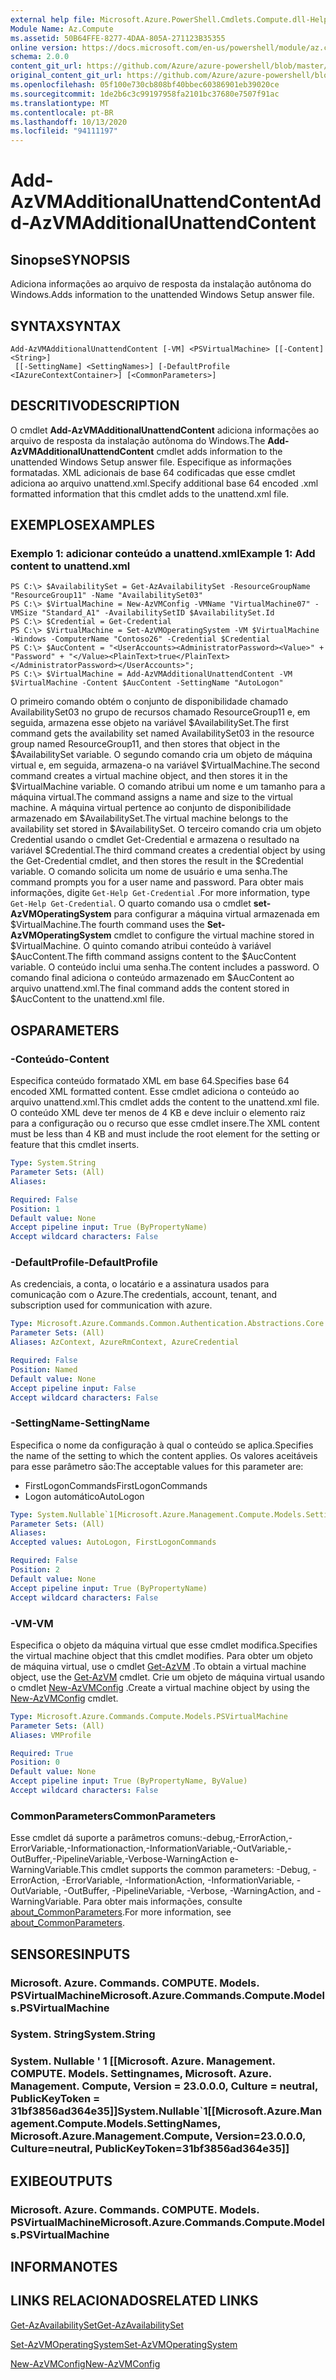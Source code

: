```yaml
---
external help file: Microsoft.Azure.PowerShell.Cmdlets.Compute.dll-Help.xml
Module Name: Az.Compute
ms.assetid: 50B64FFE-8277-4DAA-805A-271123B35355
online version: https://docs.microsoft.com/en-us/powershell/module/az.compute/add-azvmadditionalunattendcontent
schema: 2.0.0
content_git_url: https://github.com/Azure/azure-powershell/blob/master/src/Compute/Compute/help/Add-AzVMAdditionalUnattendContent.md
original_content_git_url: https://github.com/Azure/azure-powershell/blob/master/src/Compute/Compute/help/Add-AzVMAdditionalUnattendContent.md
ms.openlocfilehash: 05f100e730cb808bf40bbec60386901eb39020ce
ms.sourcegitcommit: 1de2b6c3c99197958fa2101bc37680e7507f91ac
ms.translationtype: MT
ms.contentlocale: pt-BR
ms.lasthandoff: 10/13/2020
ms.locfileid: "94111197"
---
```

# <span data-ttu-id="36d30-101">Add-AzVMAdditionalUnattendContent</span><span class="sxs-lookup"><span data-stu-id="36d30-101">Add-AzVMAdditionalUnattendContent</span></span>

## <span data-ttu-id="36d30-102">Sinopse</span><span class="sxs-lookup"><span data-stu-id="36d30-102">SYNOPSIS</span></span>
<span data-ttu-id="36d30-103">Adiciona informações ao arquivo de resposta da instalação autônoma do Windows.</span><span class="sxs-lookup"><span data-stu-id="36d30-103">Adds information to the unattended Windows Setup answer file.</span></span>

## <span data-ttu-id="36d30-104">SYNTAX</span><span class="sxs-lookup"><span data-stu-id="36d30-104">SYNTAX</span></span>

```
Add-AzVMAdditionalUnattendContent [-VM] <PSVirtualMachine> [[-Content] <String>]
 [[-SettingName] <SettingNames>] [-DefaultProfile <IAzureContextContainer>] [<CommonParameters>]
```

## <span data-ttu-id="36d30-105">DESCRITIVO</span><span class="sxs-lookup"><span data-stu-id="36d30-105">DESCRIPTION</span></span>
<span data-ttu-id="36d30-106">O cmdlet **Add-AzVMAdditionalUnattendContent** adiciona informações ao arquivo de resposta da instalação autônoma do Windows.</span><span class="sxs-lookup"><span data-stu-id="36d30-106">The **Add-AzVMAdditionalUnattendContent** cmdlet adds information to the unattended Windows Setup answer file.</span></span>
<span data-ttu-id="36d30-107">Especifique as informações formatadas. XML adicionais de base 64 codificadas que esse cmdlet adiciona ao arquivo unattend.xml.</span><span class="sxs-lookup"><span data-stu-id="36d30-107">Specify additional base 64 encoded .xml formatted information that this cmdlet adds to the unattend.xml file.</span></span>

## <span data-ttu-id="36d30-108">EXEMPLOS</span><span class="sxs-lookup"><span data-stu-id="36d30-108">EXAMPLES</span></span>

### <span data-ttu-id="36d30-109">Exemplo 1: adicionar conteúdo a unattend.xml</span><span class="sxs-lookup"><span data-stu-id="36d30-109">Example 1: Add content to unattend.xml</span></span>
```
PS C:\> $AvailabilitySet = Get-AzAvailabilitySet -ResourceGroupName "ResourceGroup11" -Name "AvailabilitySet03"
PS C:\> $VirtualMachine = New-AzVMConfig -VMName "VirtualMachine07" -VMSize "Standard_A1" -AvailabilitySetID $AvailabilitySet.Id 
PS C:\> $Credential = Get-Credential
PS C:\> $VirtualMachine = Set-AzVMOperatingSystem -VM $VirtualMachine  -Windows -ComputerName "Contoso26" -Credential $Credential
PS C:\> $AucContent = "<UserAccounts><AdministratorPassword><Value>" + "Password" + "</Value><PlainText>true</PlainText></AdministratorPassword></UserAccounts>";
PS C:\> $VirtualMachine = Add-AzVMAdditionalUnattendContent -VM $VirtualMachine -Content $AucContent -SettingName "AutoLogon"
```

<span data-ttu-id="36d30-110">O primeiro comando obtém o conjunto de disponibilidade chamado AvailabilitySet03 no grupo de recursos chamado ResourceGroup11 e, em seguida, armazena esse objeto na variável $AvailabilitySet.</span><span class="sxs-lookup"><span data-stu-id="36d30-110">The first command gets the availability set named AvailabilitySet03 in the resource group named ResourceGroup11, and then stores that object in the $AvailabilitySet variable.</span></span>
<span data-ttu-id="36d30-111">O segundo comando cria um objeto de máquina virtual e, em seguida, armazena-o na variável $VirtualMachine.</span><span class="sxs-lookup"><span data-stu-id="36d30-111">The second command creates a virtual machine object, and then stores it in the $VirtualMachine variable.</span></span>
<span data-ttu-id="36d30-112">O comando atribui um nome e um tamanho para a máquina virtual.</span><span class="sxs-lookup"><span data-stu-id="36d30-112">The command assigns a name and size to the virtual machine.</span></span>
<span data-ttu-id="36d30-113">A máquina virtual pertence ao conjunto de disponibilidade armazenado em $AvailabilitySet.</span><span class="sxs-lookup"><span data-stu-id="36d30-113">The virtual machine belongs to the availability set stored in $AvailabilitySet.</span></span>
<span data-ttu-id="36d30-114">O terceiro comando cria um objeto Credential usando o cmdlet Get-Credential e armazena o resultado na variável $Credential.</span><span class="sxs-lookup"><span data-stu-id="36d30-114">The third command creates a credential object by using the Get-Credential cmdlet, and then stores the result in the $Credential variable.</span></span>
<span data-ttu-id="36d30-115">O comando solicita um nome de usuário e uma senha.</span><span class="sxs-lookup"><span data-stu-id="36d30-115">The command prompts you for a user name and password.</span></span>
<span data-ttu-id="36d30-116">Para obter mais informações, digite `Get-Help Get-Credential` .</span><span class="sxs-lookup"><span data-stu-id="36d30-116">For more information, type `Get-Help Get-Credential`.</span></span>
<span data-ttu-id="36d30-117">O quarto comando usa o cmdlet **set-AzVMOperatingSystem** para configurar a máquina virtual armazenada em $VirtualMachine.</span><span class="sxs-lookup"><span data-stu-id="36d30-117">The fourth command uses the **Set-AzVMOperatingSystem** cmdlet to configure the virtual machine stored in $VirtualMachine.</span></span>
<span data-ttu-id="36d30-118">O quinto comando atribui conteúdo à variável $AucContent.</span><span class="sxs-lookup"><span data-stu-id="36d30-118">The fifth command assigns content to the $AucContent variable.</span></span>
<span data-ttu-id="36d30-119">O conteúdo inclui uma senha.</span><span class="sxs-lookup"><span data-stu-id="36d30-119">The content includes a password.</span></span>
<span data-ttu-id="36d30-120">O comando final adiciona o conteúdo armazenado em $AucContent ao arquivo unattend.xml.</span><span class="sxs-lookup"><span data-stu-id="36d30-120">The final command adds the content stored in $AucContent to the unattend.xml file.</span></span>

## <span data-ttu-id="36d30-121">OS</span><span class="sxs-lookup"><span data-stu-id="36d30-121">PARAMETERS</span></span>

### <span data-ttu-id="36d30-122">-Conteúdo</span><span class="sxs-lookup"><span data-stu-id="36d30-122">-Content</span></span>
<span data-ttu-id="36d30-123">Especifica conteúdo formatado XML em base 64.</span><span class="sxs-lookup"><span data-stu-id="36d30-123">Specifies base 64 encoded XML formatted content.</span></span>
<span data-ttu-id="36d30-124">Esse cmdlet adiciona o conteúdo ao arquivo unattend.xml.</span><span class="sxs-lookup"><span data-stu-id="36d30-124">This cmdlet adds the content to the unattend.xml file.</span></span>
<span data-ttu-id="36d30-125">O conteúdo XML deve ter menos de 4 KB e deve incluir o elemento raiz para a configuração ou o recurso que esse cmdlet insere.</span><span class="sxs-lookup"><span data-stu-id="36d30-125">The XML content must be less than 4 KB and must include the root element for the setting or feature that this cmdlet inserts.</span></span>

```yaml
Type: System.String
Parameter Sets: (All)
Aliases:

Required: False
Position: 1
Default value: None
Accept pipeline input: True (ByPropertyName)
Accept wildcard characters: False
```

### <span data-ttu-id="36d30-126">-DefaultProfile</span><span class="sxs-lookup"><span data-stu-id="36d30-126">-DefaultProfile</span></span>
<span data-ttu-id="36d30-127">As credenciais, a conta, o locatário e a assinatura usados para comunicação com o Azure.</span><span class="sxs-lookup"><span data-stu-id="36d30-127">The credentials, account, tenant, and subscription used for communication with azure.</span></span>

```yaml
Type: Microsoft.Azure.Commands.Common.Authentication.Abstractions.Core.IAzureContextContainer
Parameter Sets: (All)
Aliases: AzContext, AzureRmContext, AzureCredential

Required: False
Position: Named
Default value: None
Accept pipeline input: False
Accept wildcard characters: False
```

### <span data-ttu-id="36d30-128">-SettingName</span><span class="sxs-lookup"><span data-stu-id="36d30-128">-SettingName</span></span>
<span data-ttu-id="36d30-129">Especifica o nome da configuração à qual o conteúdo se aplica.</span><span class="sxs-lookup"><span data-stu-id="36d30-129">Specifies the name of the setting to which the content applies.</span></span>
<span data-ttu-id="36d30-130">Os valores aceitáveis para esse parâmetro são:</span><span class="sxs-lookup"><span data-stu-id="36d30-130">The acceptable values for this parameter are:</span></span>
- <span data-ttu-id="36d30-131">FirstLogonCommands</span><span class="sxs-lookup"><span data-stu-id="36d30-131">FirstLogonCommands</span></span>
- <span data-ttu-id="36d30-132">Logon automático</span><span class="sxs-lookup"><span data-stu-id="36d30-132">AutoLogon</span></span>

```yaml
Type: System.Nullable`1[Microsoft.Azure.Management.Compute.Models.SettingNames]
Parameter Sets: (All)
Aliases:
Accepted values: AutoLogon, FirstLogonCommands

Required: False
Position: 2
Default value: None
Accept pipeline input: True (ByPropertyName)
Accept wildcard characters: False
```

### <span data-ttu-id="36d30-133">-VM</span><span class="sxs-lookup"><span data-stu-id="36d30-133">-VM</span></span>
<span data-ttu-id="36d30-134">Especifica o objeto da máquina virtual que esse cmdlet modifica.</span><span class="sxs-lookup"><span data-stu-id="36d30-134">Specifies the virtual machine object that this cmdlet modifies.</span></span>
<span data-ttu-id="36d30-135">Para obter um objeto de máquina virtual, use o cmdlet [Get-AzVM](./Get-AzVM.md) .</span><span class="sxs-lookup"><span data-stu-id="36d30-135">To obtain a virtual machine object, use the [Get-AzVM](./Get-AzVM.md) cmdlet.</span></span>
<span data-ttu-id="36d30-136">Crie um objeto de máquina virtual usando o cmdlet [New-AzVMConfig](./New-AzVMConfig.md) .</span><span class="sxs-lookup"><span data-stu-id="36d30-136">Create a virtual machine object by using the [New-AzVMConfig](./New-AzVMConfig.md) cmdlet.</span></span>

```yaml
Type: Microsoft.Azure.Commands.Compute.Models.PSVirtualMachine
Parameter Sets: (All)
Aliases: VMProfile

Required: True
Position: 0
Default value: None
Accept pipeline input: True (ByPropertyName, ByValue)
Accept wildcard characters: False
```

### <span data-ttu-id="36d30-137">CommonParameters</span><span class="sxs-lookup"><span data-stu-id="36d30-137">CommonParameters</span></span>
<span data-ttu-id="36d30-138">Esse cmdlet dá suporte a parâmetros comuns:-debug,-ErrorAction,-ErrorVariable,-Informationaction,-InformationVariable,-OutVariable,-OutBuffer,-PipelineVariable,-Verbose-WarningAction e-WarningVariable.</span><span class="sxs-lookup"><span data-stu-id="36d30-138">This cmdlet supports the common parameters: -Debug, -ErrorAction, -ErrorVariable, -InformationAction, -InformationVariable, -OutVariable, -OutBuffer, -PipelineVariable, -Verbose, -WarningAction, and -WarningVariable.</span></span> <span data-ttu-id="36d30-139">Para obter mais informações, consulte [about_CommonParameters](http://go.microsoft.com/fwlink/?LinkID=113216).</span><span class="sxs-lookup"><span data-stu-id="36d30-139">For more information, see [about_CommonParameters](http://go.microsoft.com/fwlink/?LinkID=113216).</span></span>

## <span data-ttu-id="36d30-140">SENSORES</span><span class="sxs-lookup"><span data-stu-id="36d30-140">INPUTS</span></span>

### <span data-ttu-id="36d30-141">Microsoft. Azure. Commands. COMPUTE. Models. PSVirtualMachine</span><span class="sxs-lookup"><span data-stu-id="36d30-141">Microsoft.Azure.Commands.Compute.Models.PSVirtualMachine</span></span>

### <span data-ttu-id="36d30-142">System. String</span><span class="sxs-lookup"><span data-stu-id="36d30-142">System.String</span></span>

### <span data-ttu-id="36d30-143">System. Nullable ' 1 [[Microsoft. Azure. Management. COMPUTE. Models. Settingnames, Microsoft. Azure. Management. Compute, Version = 23.0.0.0, Culture = neutral, PublicKeyToken = 31bf3856ad364e35]]</span><span class="sxs-lookup"><span data-stu-id="36d30-143">System.Nullable\`1[[Microsoft.Azure.Management.Compute.Models.SettingNames, Microsoft.Azure.Management.Compute, Version=23.0.0.0, Culture=neutral, PublicKeyToken=31bf3856ad364e35]]</span></span>

## <span data-ttu-id="36d30-144">EXIBE</span><span class="sxs-lookup"><span data-stu-id="36d30-144">OUTPUTS</span></span>

### <span data-ttu-id="36d30-145">Microsoft. Azure. Commands. COMPUTE. Models. PSVirtualMachine</span><span class="sxs-lookup"><span data-stu-id="36d30-145">Microsoft.Azure.Commands.Compute.Models.PSVirtualMachine</span></span>

## <span data-ttu-id="36d30-146">INFORMA</span><span class="sxs-lookup"><span data-stu-id="36d30-146">NOTES</span></span>

## <span data-ttu-id="36d30-147">LINKS RELACIONADOS</span><span class="sxs-lookup"><span data-stu-id="36d30-147">RELATED LINKS</span></span>

[<span data-ttu-id="36d30-148">Get-AzAvailabilitySet</span><span class="sxs-lookup"><span data-stu-id="36d30-148">Get-AzAvailabilitySet</span></span>](./Get-AzAvailabilitySet.md)

[<span data-ttu-id="36d30-149">Set-AzVMOperatingSystem</span><span class="sxs-lookup"><span data-stu-id="36d30-149">Set-AzVMOperatingSystem</span></span>](./Set-AzVMOperatingSystem.md)

[<span data-ttu-id="36d30-150">New-AzVMConfig</span><span class="sxs-lookup"><span data-stu-id="36d30-150">New-AzVMConfig</span></span>](./New-AzVMConfig.md)
